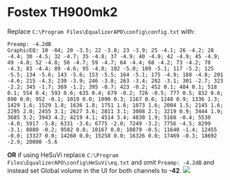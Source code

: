 # Fostex TH900mk2
Replace `C:\Program Files\EqualizerAPO\config\config.txt` with:
```
Preamp: -4.2dB
GraphicEQ: 10 -84; 20 -3.5; 22 -3.8; 23 -3.9; 25 -4.1; 26 -4.2; 28 -4.4; 30 -4.5; 32 -4.7; 35 -4.8; 37 -4.9; 40 -4.9; 42 -4.9; 45 -4.9; 49 -4.8; 52 -4.8; 56 -4.7; 59 -4.7; 64 -4.4; 68 -4.2; 73 -4.2; 78 -4.3; 83 -4.4; 89 -4.6; 95 -4.8; 102 -5.0; 109 -5.1; 117 -5.2; 125 -5.5; 134 -5.6; 143 -5.6; 153 -5.5; 164 -5.1; 175 -4.9; 188 -4.8; 201 -4.6; 215 -4.3; 230 -3.9; 246 -3.8; 263 -3.4; 282 -3.1; 301 -2.7; 323 -2.2; 345 -1.7; 369 -1.2; 395 -0.7; 423 -0.2; 452 0.1; 484 0.1; 518 0.1; 554 0.4; 593 0.6; 635 0.4; 679 -0.2; 726 -0.5; 777 0.5; 832 0.6; 890 0.0; 952 -0.1; 1019 0.0; 1090 0.3; 1167 0.6; 1248 0.9; 1336 1.3; 1429 1.6; 1529 1.8; 1636 1.8; 1751 1.6; 1873 1.6; 2004 1.5; 2145 1.6; 2295 2.0; 2455 3.1; 2627 3.6; 2811 3.1; 3008 2.1; 3219 0.9; 3444 1.9; 3685 3.2; 3943 4.2; 4219 4.1; 4514 3.4; 4830 1.9; 5168 -0.4; 5530 -4.0; 5917 -5.8; 6331 -3.6; 6775 -2.0; 7249 -3.2; 7756 -4.5; 8299 -3.1; 8880 -0.2; 9502 0.0; 10167 0.0; 10879 -0.5; 11640 -1.4; 12455 -0.0; 13327 0.0; 14260 0.0; 15258 0.0; 16326 0.0; 17469 -0.3; 18692 -2.9; 20000 -5.6
```
**OR** if using HeSuVi replace `C:\Program Files\EqualizerAPO\config\HeSuVi\eq.txt` and omit `Preamp: -4.2dB` and instead set Global volume in the UI for both channels to **-42**.
![](https://raw.githubusercontent.com/jaakkopasanen/AutoEq/master/results/Innerfidelity%202017/innerfidelity/onear/Fostex%20TH900mk2/Fostex%20TH900mk2.png)